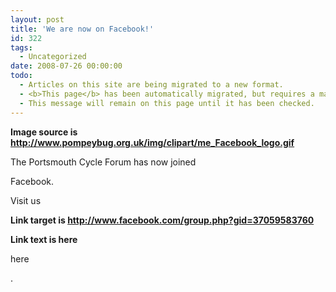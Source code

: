```yaml
---
layout: post
title: 'We are now on Facebook!'
id: 322
tags:
  - Uncategorized
date: 2008-07-26 00:00:00
todo:
  - Articles on this site are being migrated to a new format.
  - <b>This page</b> has been automatically migrated, but requires a manual check-&amp;-tune to ensure the format and links all work as expected.
  - This message will remain on this page until it has been checked.
---
```


**Image source is http://www.pompeybug.org.uk/img/clipart/me_Facebook_logo.gif**

The Portsmouth Cycle Forum has now joined

Facebook.

Visit us 

**Link target is http://www.facebook.com/group.php?gid=37059583760**

**Link text is here**

here

.